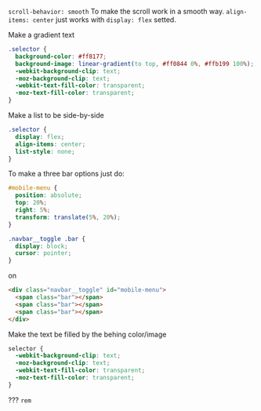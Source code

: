 `scroll-behavior: smooth` To make the scroll work in a smooth way.
`align-items: center` just works with `display: flex` setted.

Make a gradient text
```css
.selector {
  background-color: #ff8177;
  background-image: linear-gradient(to top, #ff0844 0%, #ffb199 100%);
  -webkit-background-clip: text;
  -moz-background-clip: text;
  -webkit-text-fill-color: transparent;
  -moz-text-fill-color: transparent;
}
```

Make a list to be side-by-side
```css
.selector {
  display: flex;
  align-items: center;
  list-style: none;
}
```

To make a three bar options just do:
```css
#mobile-menu {
  position: absolute;
  top: 20%;
  right: 5%;
  transform: translate(5%, 20%);
}

.navbar__toggle .bar {
  display: block;
  cursor: pointer;
}
```
on
```html
<div class="navbar__toggle" id="mobile-menu">
  <span class="bar"></span>
  <span class="bar"></span>
  <span class="bar"></span>
</div>
```

Make the text be filled by the behing color/image
```css
selector {
  -webkit-background-clip: text;
  -moz-background-clip: text;
  -webkit-text-fill-color: transparent;
  -moz-text-fill-color: transparent;
}
```

???
`rem`